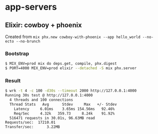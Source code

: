 # app-servers


## Elixir: cowboy + phoenix

Created from `mix phx.new cowboy-with-phoenix --app hello_world --no-ecto --no-brunch`

### Bootstrap

```sh
$ MIX_ENV=prod mix do deps.get, compile, phx.digest
$ PORT=4000 MIX_ENV=prod elixir --detached -S mix phx.server
```

### Result

```sh
$ wrk -t 4 -c 100 -d30s --timeout 2000 http://127.0.0.1:4000
Running 30s test @ http://127.0.0.1:4000
  4 threads and 100 connections
  Thread Stats   Avg      Stdev     Max   +/- Stdev
    Latency     6.01ms    3.65ms 154.56ms   92.46%
    Req/Sec     4.32k   359.73     8.24k    91.92%
  516471 requests in 30.01s, 96.63MB read
Requests/sec:  17210.01
Transfer/sec:      3.22MB
```

